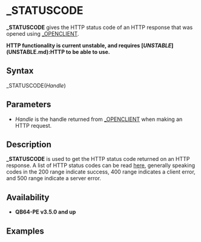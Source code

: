 # _STATUSCODE

**_STATUSCODE** gives the HTTP status code of an HTTP response that was opened using [_OPENCLIENT](_OPENCLIENT.md).

**HTTP functionality is current unstable, and requires [$UNSTABLE]($UNSTABLE.md):HTTP to be able to use.**

  

## Syntax

_STATUSCODE(*Handle*)
  

## Parameters

* *Handle* is the handle returned from [_OPENCLIENT](_OPENCLIENT.md) when making an HTTP request.

  

## Description

**_STATUSCODE** is used to get the HTTP status code returned on an HTTP response. A list of HTTP status codes can be read [here](here.md), generally speaking codes in the 200 range indicate success, 400 range indicates a client error, and 500 range indicate a server error.

  

## Availability

* **QB64-PE v3.5.0 and up**

  

## Examples

``` [$UNSTABLE]($UNSTABLE.md):HTTP  ' This URL simply returns a fake JSON response h& = [_OPENCLIENT](_OPENCLIENT.md)("HTTP:https://httpbin.org/json")  ' Print the status code on the HTTP response [PRINT](PRINT.md) _STATUSCODE(h&)  [CLOSE](CLOSE.md) h&   
```

``` 200  
```

  

